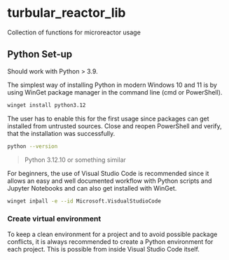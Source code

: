 # turbular_reactor_lib
Collection of functions for microreactor usage
## Python Set-up
Should work with Python > 3.9.

The simplest way of installing Python in modern Windows 10 and 11 is by using WinGet package manager in the command line (cmd or PowerShell).

```bash
winget install python3.12
```
The user has to enable this for the first usage since packages can get installed from untrusted sources.
Close and reopen PowerShell and verify, that the installation was successfully.

```bash
python --version
```

>Python 3.12.10 or something similar

For beginners, the use of Visual Studio Code is recommended since it allows an easy and well documented workflow with Python scripts and Jupyter Notebooks and can also get installed with WinGet.

```bash
winget inþall -e --id Microsoft.VisdualStudioCode
```

### Create virtual environment
To keep a clean environment for a project and to avoid possible package conflicts, it is always recommended to create a Python environment for each project. This is possible from inside Visual Studio Code itself.
